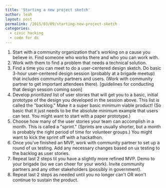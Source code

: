```yaml
---
title: 'Starting a new project sketch'
author: leah
layout: post
permalink: /2015/03/09/starting-new-project-sketch
categories:
  - civic hacking
  - code for dc
---
```


1. Start with a community organization that's working on a cause you believe in. Find someone who works there and who you can work with.
1. Work with them to find a problem that needs a technical solution.
1. Find a time you can meet to do a user-centered design sketch. Do basic 3-hour user-centered design session (probably at a brigade meetup) that includes community partners and users. (Work with community partner to get important attendees there). [guidelines for conducting that design session coming soon]
1. Develop *prioritized* list of user stories that will get you to a basic, initial prototype of the design you developed in the session above. This list is called the "backlog." Make it a super basic minimum viable product! (So basic that it just needs to be the absolute minimum example that users can test. You might want to start with a paper prototype.)
1. Choose how many of the user stories your team can accomplish in a month. This is called a "sprint." (Sprints are usually shorter, but a month is probably the right period of time for volunteer groups.) You might want to kick the sprint off with a hackathon.
1. Once you've finished an MVP, work with community partner to set up a round of ux testing. Add any necessary changes based on ux testing to the backlog as user stories.
1. Repeat last 2 steps til you have a slightly more refined MVP. Demo to your brigade (so we can cheer for your work). Invite community partners and any other stakeholders (possibly in government).
1. Repeat last 2 steps as needed until you no longer can't OR won't continue to sustain the product.
